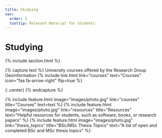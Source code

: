 ```yaml
---
title: Studying
nav:
  order: 1
  tooltip: Relevant Material for Students
---
```


# <i class="fas fa-microscope"></i>Studying

{% include section.html %}

{% capture text %}
University courses offered by the Research Group Geoinformation
{%
  include link.html
  link="courses"
  text="Courses"
  icon="fas fa-arrow-right"
  flip=true
%}

{:.center}
{% endcapture %}

{%
  include feature.html
  image="images/photo.jpg"
  link="courses"
  title="Courses"
  text=text
%}
{%
  include feature.html
  image="images/photo.jpg"
  link="resources"
  title="Resources"
  text="Helpful resources for students, such as software, books, or research papers"
%}
{%
  include feature.html
  image="images/photo.jpg"
  link="thesis_topics"
  title="BSc/MSc Thesis Topics"
  text="A list of open and completed BSc and MSc thesis topics"
%}